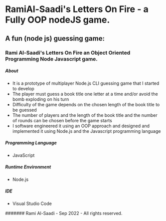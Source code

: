 # RamiAl-Saadi's Letters On Fire - a Fully OOP nodeJS game.

##  A fun (node js) guessing game: 

### Rami Al-Saadi's Letters On Fire an Object Oriented Programming Node Javascript game.

##### About

- It is a prototype of multiplayer Node.js  CLI guessing game that I started to develop
- The player must guess a book title one letter at a time and/or avoid the bomb exploding on his turn
- Difficulty of the game depends on the chosen length of the book title to be guessed
- The number of players and the length of the book title and the number of rounds can be chosen before the game starts
- I software engineered it using an OOP approach and designed and implemented it using Node.js and the Javascript programming language

##### Programming Language
- JavaScript

##### Runtime Environment
- Node.js

##### IDE
- Visual Studio Code

####### Rami Al-Saadi - Sep 2022 - All rights reserved.
